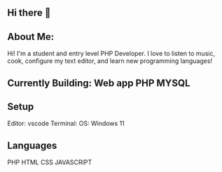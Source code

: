 ## Hi there 👋

## About Me:
Hi! I'm a student and entry level PHP Developer. I love to listen to music, cook, configure my text editor, and learn new programming languages!

## Currently Building: Web app PHP MYSQL

## Setup
Editor: vscode
Terminal: 
OS: Windows 11

## Languages
PHP
HTML
CSS
JAVASCRIPT


<!--
**dus-g/dus-g** is a ✨ _special_ ✨ repository because its `README.md` (this file) appears on your GitHub profile.

Here are some ideas to get you started:

- 🔭 I’m currently working on ...
- 🌱 I’m currently learning ...
- 👯 I’m looking to collaborate on ...
- 🤔 I’m looking for help with ...
- 💬 Ask me about ...
- 📫 How to reach me: ...
- 😄 Pronouns: ...
- ⚡ Fun fact: ...
-->
